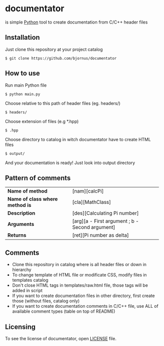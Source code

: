 # documentator

is simple <a href="https://www.python.org" target="_blank">Python</a> tool to create documentation from C/C++ header files

## Installation
Just clone this repository at your project catalog

    $ git clone https://github.com/bjornus/documentator
  
## How to  use
Run main Python file

    $ python main.py
    
Choose relative to this path of header files (eg. headers/)
    
    $ headers/
    
Choose extension of files (e.g *.hpp)
    
    $ .hpp

Choose directory to catalog in witch documentator have to create HTML files

    $ output/

And your documentation is ready! Just look into output directory

## Pattern of comments
<table>
    <tr>
        <td>
            <b>Name of method</b> 
        </td>
        <td>
            [nam][calcPi]
        </td>
   </tr>
   <tr>
        <td>
            <b>Name of class where method is</b> 
        </td>
        <td>
            [cla][MathClass]
        </td>
    </tr>
    <tr>
        <td>
           <b>Description</b> 
        </td>
        <td>
            [des][Calculating Pi number]
        </td>
     </tr>
     <tr>
        <td>
            <b>Arguments</b> 
        </td>
        <td>
            [arg][a - First argument ; b - Second argument]
        </td>
    </tr>
    <tr>
        <td>
            <b>Returns</b> 
        </td>
        <td>
            [ret][Pi number as delta]
        </td>
    </tr>
</table>

## Comments
* Clone this repository in catalog where is all header files or down in hierarchy
* To change template of HTML file or modificate CSS, modify files in templates catalog
* Don't close HTML tags in templates/raw.html file, those tags will be added in script
* If you want to create documentation files in other directory, first create those (without files, catalog only)
* If you want to create documentation comments in C/C++ file, use ALL of available comment types (table on top of README)

## Licensing
To see the license of documentator, open <a href="https://github.com/bjornus/documentator/blob/master/LICENSE" target="_blank">LICENSE</a> file.

